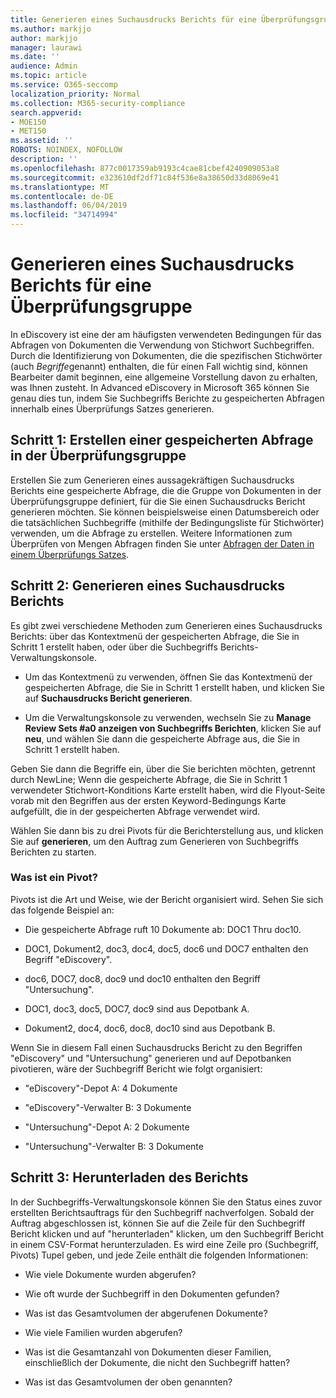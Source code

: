 ```yaml
---
title: Generieren eines Suchausdrucks Berichts für eine Überprüfungsgruppe
ms.author: markjjo
author: markjjo
manager: laurawi
ms.date: ''
audience: Admin
ms.topic: article
ms.service: O365-seccomp
localization_priority: Normal
ms.collection: M365-security-compliance
search.appverid:
- MOE150
- MET150
ms.assetid: ''
ROBOTS: NOINDEX, NOFOLLOW
description: ''
ms.openlocfilehash: 877c0017359ab9193c4cae81cbef4240909053a8
ms.sourcegitcommit: e323610df2df71c84f536e8a38650d33d8069e41
ms.translationtype: MT
ms.contentlocale: de-DE
ms.lasthandoff: 06/04/2019
ms.locfileid: "34714994"
---
```

# <a name="generate-search-term-report-for-a-review-set"></a>Generieren eines Suchausdrucks Berichts für eine Überprüfungsgruppe

In eDiscovery ist eine der am häufigsten verwendeten Bedingungen für das Abfragen von Dokumenten die Verwendung von Stichwort Suchbegriffen. Durch die Identifizierung von Dokumenten, die die spezifischen Stichwörter (auch *Begriffe*genannt) enthalten, die für einen Fall wichtig sind, können Bearbeiter damit beginnen, eine allgemeine Vorstellung davon zu erhalten, was Ihnen zusteht. In Advanced eDiscovery in Microsoft 365 können Sie genau dies tun, indem Sie Suchbegriffs Berichte zu gespeicherten Abfragen innerhalb eines Überprüfungs Satzes generieren.

## <a name="step-1-create-a-saved-query-in-the-review-set"></a>Schritt 1: Erstellen einer gespeicherten Abfrage in der Überprüfungsgruppe

Erstellen Sie zum Generieren eines aussagekräftigen Suchausdrucks Berichts eine gespeicherte Abfrage, die die Gruppe von Dokumenten in der Überprüfungsgruppe definiert, für die Sie einen Suchausdrucks Bericht generieren möchten. Sie können beispielsweise einen Datumsbereich oder die tatsächlichen Suchbegriffe (mithilfe der Bedingungsliste für Stichwörter) verwenden, um die Abfrage zu erstellen. Weitere Informationen zum Überprüfen von Mengen Abfragen finden Sie unter [Abfragen der Daten in einem Überprüfungs Satzes](review-set-search.md).

## <a name="step-2-generate-a-search-term-report"></a>Schritt 2: Generieren eines Suchausdrucks Berichts

Es gibt zwei verschiedene Methoden zum Generieren eines Suchausdrucks Berichts: über das Kontextmenü der gespeicherten Abfrage, die Sie in Schritt 1 erstellt haben, oder über die Suchbegriffs Berichts-Verwaltungskonsole.

- Um das Kontextmenü zu verwenden, öffnen Sie das Kontextmenü der gespeicherten Abfrage, die Sie in Schritt 1 erstellt haben, und klicken Sie auf **Suchausdrucks Bericht generieren**.

- Um die Verwaltungskonsole zu verwenden, wechseln Sie zu **Manage Review Sets #a0 anzeigen von Suchbegriffs Berichten**, klicken Sie auf **neu**, und wählen Sie dann die gespeicherte Abfrage aus, die Sie in Schritt 1 erstellt haben.

Geben Sie dann die Begriffe ein, über die Sie berichten möchten, getrennt durch NewLine; Wenn die gespeicherte Abfrage, die Sie in Schritt 1 verwendeter Stichwort-Konditions Karte erstellt haben, wird die Flyout-Seite vorab mit den Begriffen aus der ersten Keyword-Bedingungs Karte aufgefüllt, die in der gespeicherten Abfrage verwendet wird.

Wählen Sie dann bis zu drei Pivots für die Berichterstellung aus, und klicken Sie auf **generieren**, um den Auftrag zum Generieren von Suchbegriffs Berichten zu starten.

### <a name="what-is-a-pivot"></a>Was ist ein Pivot?

Pivots ist die Art und Weise, wie der Bericht organisiert wird. Sehen Sie sich das folgende Beispiel an:

- Die gespeicherte Abfrage ruft 10 Dokumente ab: DOC1 Thru doc10.

- DOC1, Dokument2, doc3, doc4, doc5, doc6 und DOC7 enthalten den Begriff "eDiscovery".

- doc6, DOC7, doc8, doc9 und doc10 enthalten den Begriff "Untersuchung".

- DOC1, doc3, doc5, DOC7, doc9 sind aus Depotbank A.

- Dokument2, doc4, doc6, doc8, doc10 sind aus Depotbank B.

Wenn Sie in diesem Fall einen Suchausdrucks Bericht zu den Begriffen "eDiscovery" und "Untersuchung" generieren und auf Depotbanken pivotieren, wäre der Suchbegriff Bericht wie folgt organisiert:

- "eDiscovery"-Depot A: 4 Dokumente

- "eDiscovery"-Verwalter B: 3 Dokumente

- "Untersuchung"-Depot A: 2 Dokumente

- "Untersuchung"-Verwalter B: 3 Dokumente

## <a name="step-3-download-report"></a>Schritt 3: Herunterladen des Berichts

In der Suchbegriffs-Verwaltungskonsole können Sie den Status eines zuvor erstellten Berichtsauftrags für den Suchbegriff nachverfolgen. Sobald der Auftrag abgeschlossen ist, können Sie auf die Zeile für den Suchbegriff Bericht klicken und auf "herunterladen" klicken, um den Suchbegriff Bericht in einem CSV-Format herunterzuladen. Es wird eine Zeile pro (Suchbegriff, Pivots) Tupel geben, und jede Zeile enthält die folgenden Informationen:

- Wie viele Dokumente wurden abgerufen?

- Wie oft wurde der Suchbegriff in den Dokumenten gefunden?

- Was ist das Gesamtvolumen der abgerufenen Dokumente?

- Wie viele Familien wurden abgerufen?

- Was ist die Gesamtanzahl von Dokumenten dieser Familien, einschließlich der Dokumente, die nicht den Suchbegriff hatten?

- Was ist das Gesamtvolumen der oben genannten?